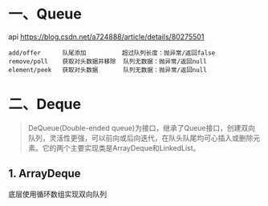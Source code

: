 # 一、Queue

api   https://blog.csdn.net/a724888/article/details/80275501

```
add/offer      队尾添加          超过队列长度：抛异常/返回false
remove/poll    获取对头数据并移除  队列无数据：抛异常/返回null
element/peek   获取对头数据       队列无数据：抛异常/返回null
```

# 二、Deque

> DeQueue(Double-ended queue)为接口，继承了Queue接口，创建双向队列，灵活性更强，可以前向或后向迭代，在队头队尾均可心插入或删除元素。它的两个主要实现类是ArrayDeque和LinkedList。

## 1. ArrayDeque

底层使用循环数组实现双向队列